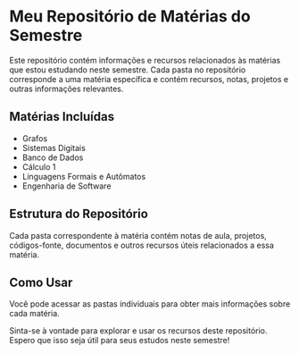 # Meu Repositório de Matérias do Semestre

Este repositório contém informações e recursos relacionados às matérias que estou estudando neste semestre. Cada pasta no repositório corresponde a uma matéria específica e contém recursos, notas, projetos e outras informações relevantes.

## Matérias Incluídas

- Grafos
- Sistemas Digitais
- Banco de Dados
- Cálculo 1
- Linguagens Formais e Autômatos
- Engenharia de Software

## Estrutura do Repositório

Cada pasta correspondente à matéria contém notas de aula, projetos, códigos-fonte, documentos e outros recursos úteis relacionados a essa matéria.

## Como Usar

Você pode acessar as pastas individuais para obter mais informações sobre cada matéria. 

Sinta-se à vontade para explorar e usar os recursos deste repositório. Espero que isso seja útil para seus estudos neste semestre!
